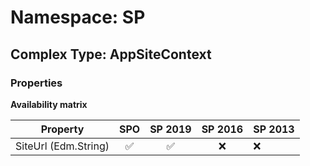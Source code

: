 # Namespace: SP

## Complex Type: AppSiteContext

### Properties

**Availability matrix**

Property | SPO | SP 2019 | SP 2016 | SP 2013
----------|:---:|:-------:|:-------:|:-------
SiteUrl (Edm.String) | ✅ | ✅ | ❌ | ❌
